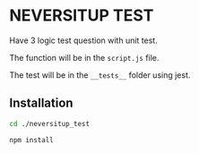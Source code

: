 # NEVERSITUP TEST

Have 3 logic test question with unit test.

The function will be in the `script.js` file.

The test will be in the `__tests__` folder using jest.

## Installation

```bash
cd ./neversitup_test

npm install
```
